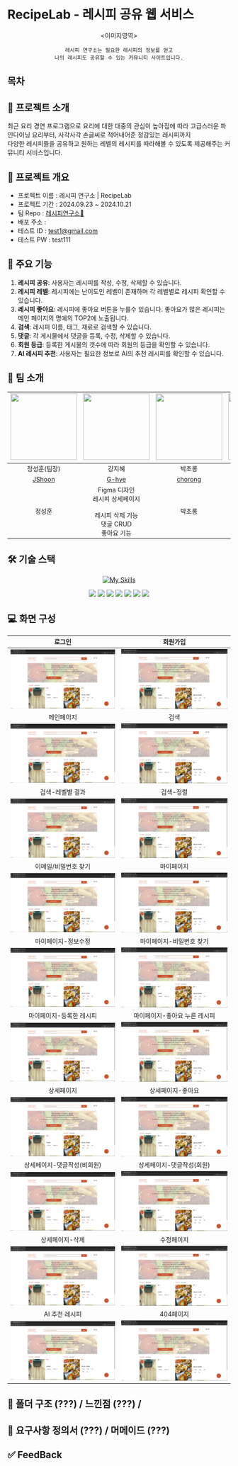 # RecipeLab - 레시피 공유 웹 서비스

<div align="center">
	<이미지영역>

    레시피 연구소는 필요한 레시피의 정보를 얻고
    나의 레시피도 공유할 수 있는 커뮤니티 사이트입니다.

</div>

## 목차

## 📌 프로젝트 소개

최근 요리 경연 프로그램으로 요리에 대한 대중의
관심이 높아짐에 따라 고급스러운 파인다이닝 요리부터, 사각사각 손글씨로
적어내어준 정감있는 레시피까지<br />
다양한 레시피들을 공유하고 원하는 레벨의 레시피를 따라해볼 수 있도록 제공해주는
커뮤니티 서비스입니다.

## 🧨 프로젝트 개요

- 프로젝트 이름 : 레시피 연구소 | RecipeLab
- 프로젝트 기간 : 2024.09.23 ~ 2024.10.21
- 팀 Repo : [레시피연구소🧪](https://github.com/Jung-sunghoon/recipe_project)
- 배포 주소 :
- 테스트 ID : test1@gmail.com
- 테스트 PW : test111

## 🎯 주요 기능

<ol>
	<li><b>레시피 공유</b>: 사용자는 레시피를 작성, 수정, 삭제할 수 있습니다.</li>
	<li>
		<b>레시피 레벨</b>: 레시피에는 난이도인 레벨이 존재하며 각 레벨별로 레시피
		확인할 수 있습니다.
	</li>
	<li>
		<b>레시피 좋아요</b>: 레시피에 좋아요 버튼을 누를수 있습니다. 좋아요가 많은
		레시피는 메인 페이지의 명예의 TOP2에 노출됩니다.
	</li>
	<li><b>검색</b>: 레시피 이름, 태그, 재료로 검색할 수 있습니다.</li>
	<li><b>댓글</b>: 각 게시물에서 댓글을 등록, 수정, 삭제할 수 있습니다.</li>
	<li>
		<b>회원 등급</b>: 등록한 게시물의 갯수에 따라 회원의 등급을 확인할 수
		있습니다.
	</li>
	<li>
		<b>AI 레시피 추천</b>: 사용자는 필요한 정보로 AI의 추천 레시피를 확인할 수
		있습니다.
	</li>
</ol>

## 👭 팀 소개

| <img src="![정성훈](https://i.namu.wiki/i/QjnMdzJauau5gigMeDYQ5JtCqFADzHTlygU5dl426dAMrJiLhBD0SARL90ks6YAQdqVqZJXi9Z3LoPjk022ALA.webp) " width="150" height="150" /> | <img src="![강지혜](https://i.namu.wiki/i/Vj5qbEFSnNirgU_WzuKbQmLd20hbM6QyNGHb8f87wB4iUuMA-OliDHoQMBnxu7jSowmBl5R-wBKXIb5Voe1bxw.webp) " width="150" height="150" /> | <img src="![박초롱](https://i.namu.wiki/i/Vj5qbEFSnNirgU_WzuKbQmLd20hbM6QyNGHb8f87wB4iUuMA-OliDHoQMBnxu7jSowmBl5R-wBKXIb5Voe1bxw.webp) " width="150" height="150" /> | <img src="![홍성원](https://i.namu.wiki/i/Vj5qbEFSnNirgU_WzuKbQmLd20hbM6QyNGHb8f87wB4iUuMA-OliDHoQMBnxu7jSowmBl5R-wBKXIb5Voe1bxw.webp) " width="150" height="150" /> |
| :------------------------------------------------------------------------------------------------------------------------------------------------------------------: | :------------------------------------------------------------------------------------------------------------------------------------------------------------------: | :------------------------------------------------------------------------------------------------------------------------------------------------------------------: | :------------------------------------------------------------------------------------------------------------------------------------------------------------------: |
|                                                                             정성훈(팀장)                                                                             |                                                                                강지혜                                                                                |                                                                                박초롱                                                                                |                                                                                홍성원                                                                                |
|                                                              [JShoon](https://github.com/Jung-sunghoon)                                                              |                                                                  [G-hye](https://github.com/Forhye)                                                                  |                                                                [chorong](https://github.com/rong9835)                                                                |                                                               [Honga](https://github.com/Hongaproject)                                                               |
|                                                                                정성훈                                                                                |                                        Figma 디자인<br>레시피 상세페이지<br><br>레시피 삭제 기능<br>댓글 CRUD<br>좋아요 기능                                         |                                                                                박초롱                                                                                |                                                                                홍성원                                                                                |

## 🛠 기술 스택

<p align="center">
  <a href="https://skillicons.dev">
    <img src="https://skillicons.dev/icons?i=figma,firebase,vite,react,ts,css,github" alt="My Skills" />
  </a>
</p>

<p align="center">
  <img src="https://img.shields.io/badge/FIGMA-F24E1E?&style=&logo=FIGMA&logoColor=FFF"/>
  <img src="https://img.shields.io/badge/FIREBASE-DD2C00?&style=&logo=FIREBASE&logoColor=FFF"/>
  <img src="https://img.shields.io/badge/REACT-61DAFB?&style=&logo=REACT&logoColor=FFF"/>
  <img src="https://img.shields.io/badge/TYPESCRIPT-3178C6?&style=&logo=TYPESCRIPT&logoColor=FFF"/>
  <img src="https://img.shields.io/badge/VITE-646CFF?&style=&logo=VITE&logoColor=FFF"/>
  <img src="https://img.shields.io/badge/CSS3-1572B6?&style=&logo=CSS3&logoColor=FFF"/>
  <img src="https://img.shields.io/badge/GITHUB-181717?&style=&logo=GITHUB&logoColor=FFF"/>
</p>

## 💻 화면 구성

|           로그인            |           회원가입            |
| :-------------------------: | :---------------------------: |
|    !["main"](image.png)     |     !["main"](image.png)      |
|         메인페이지          |             검색              |
|    !["main"](image.png)     |     !["main"](image.png)      |
|      검색-레벨별 결과       |           검색-정렬           |
|    !["main"](image.png)     |     !["main"](image.png)      |
|    이메일/비밀번호 찾기     |          마이페이지           |
|    !["main"](image.png)     |     !["main"](image.png)      |
|     마이페이지-정보수정     |   마이페이지-비밀번호 찾기    |
|    !["main"](image.png)     |     !["main"](image.png)      |
|  마이페이지-등록한 레시피   | 마이페이지-좋아요 누른 레시피 |
|    !["main"](image.png)     |     !["main"](image.png)      |
|         상세페이지          |       상세페이지-좋아요       |
|    !["main"](image.png)     |     !["main"](image.png)      |
| 상세페이지-댓글작성(비회원) |   상세페이지-댓글작성(회원)   |
|    !["main"](image.png)     |     !["main"](image.png)      |
|       상세페이지-삭제       |          수정페이지           |
|    !["main"](image.png)     |     !["main"](image.png)      |
|       AI 추천 레시피        |           404페이지           |
|    !["main"](image.png)     |     !["main"](image.png)      |

## 📁 폴더 구조 (???) / 느낀점 (???) /

## 📃 요구사항 정의서 (???) / 머메이드 (???)

## ✅ FeedBack
